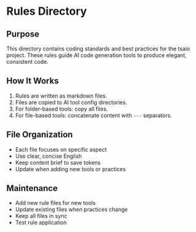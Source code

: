 # Rules Directory

## Purpose

This directory contains coding standards and best practices for the tsaio project. These rules guide AI code generation tools to produce elegant, consistent code.

## How It Works

1. Rules are written as markdown files.
2. Files are copied to AI tool config directories.
3. For folder-based tools: copy all files.
4. For file-based tools: concatenate content with `---` separators.

## File Organization

- Each file focuses on specific aspect
- Use clear, concise English
- Keep content brief to save tokens
- Update when adding new tools or practices

## Maintenance

- Add new rule files for new tools
- Update existing files when practices change
- Keep all files in sync
- Test rule application
